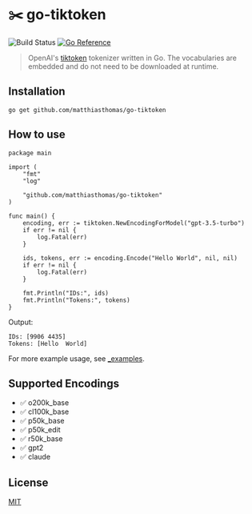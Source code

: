 # ✂️ go-tiktoken
![Build Status](https://github.com/matthiasthomas/go-tiktoken/workflows/build/badge.svg)
[![Go Reference](https://pkg.go.dev/badge/github.com/matthiasthomas/go-tiktoken.svg)](https://pkg.go.dev/github.com/matthiasthomas/go-tiktoken)
> OpenAI's [tiktoken](https://github.com/openai/tiktoken) tokenizer written in Go. The vocabularies are embedded and do not need to be downloaded at runtime.

## Installation
```
go get github.com/matthiasthomas/go-tiktoken
```

## How to use
```golang
package main

import (
	"fmt"
	"log"

	"github.com/matthiasthomas/go-tiktoken"
)

func main() {
	encoding, err := tiktoken.NewEncodingForModel("gpt-3.5-turbo")
	if err != nil {
		log.Fatal(err)
	}

	ids, tokens, err := encoding.Encode("Hello World", nil, nil)
	if err != nil {
		log.Fatal(err)
	}

	fmt.Println("IDs:", ids)
	fmt.Println("Tokens:", tokens)
}
```
Output:
```text
IDs: [9906 4435]
Tokens: [Hello  World]
```

For more example usage, see [_examples](./_examples).

## Supported Encodings
- ✅ o200k_base
- ✅ cl100k_base
- ✅ p50k_base
- ✅ p50k_edit
- ✅ r50k_base
- ✅ gpt2
- ✅ claude

## License
[MIT](LICENCE)